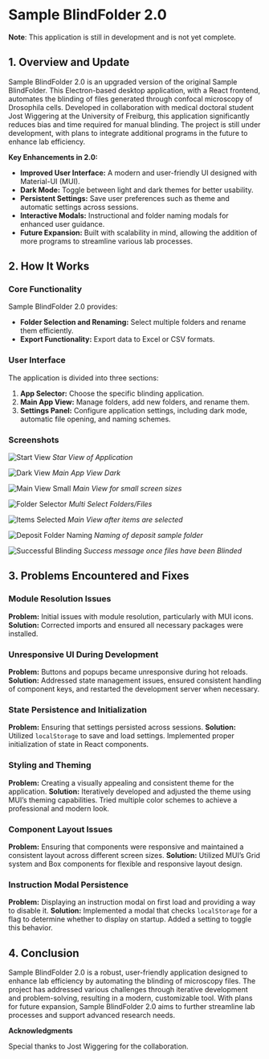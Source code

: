 # Sample BlindFolder 2.0

**Note**: This application is still in development and is not yet complete.

## 1. Overview and Update

Sample BlindFolder 2.0 is an upgraded version of the original Sample BlindFolder. This Electron-based desktop application, with a React frontend, automates the blinding of files generated through confocal microscopy of Drosophila cells. Developed in collaboration with medical doctoral student Jost Wiggering at the University of Freiburg, this application significantly reduces bias and time required for manual blinding. The project is still under development, with plans to integrate additional programs in the future to enhance lab efficiency.

**Key Enhancements in 2.0:**
- **Improved User Interface:** A modern and user-friendly UI designed with Material-UI (MUI).
- **Dark Mode:** Toggle between light and dark themes for better usability.
- **Persistent Settings:** Save user preferences such as theme and automatic settings across sessions.
- **Interactive Modals:** Instructional and folder naming modals for enhanced user guidance.
- **Future Expansion:** Built with scalability in mind, allowing the addition of more programs to streamline various lab processes.

## 2. How It Works

### Core Functionality

Sample BlindFolder 2.0 provides:
- **Folder Selection and Renaming:** Select multiple folders and rename them efficiently.
- **Export Functionality:** Export data to Excel or CSV formats.

### User Interface

The application is divided into three sections:
1. **App Selector:** Choose the specific blinding application.
2. **Main App View:** Manage folders, add new folders, and rename them.
3. **Settings Panel:** Configure application settings, including dark mode, automatic file opening, and naming schemes.

### Screenshots

![Start View](images/Start_View.png)
*Star View of Application*

![Dark View](images/Main_View_DarkMode.png)
*Main App View Dark*

![Main View Small](images/Small_Screen_Size.png)
*Main View for small screen sizes*

![Folder Selector](images/Folder_Item_Selector.png)
*Multi Select Folders/Files*

![Items Selected](images/Items_Selected.png)
*Main View after items are selected*

![Deposit Folder Naming](images/Deposit_Folder_Naming.png)
*Naming of deposit sample folder*

![Successful Blinding](images/Sucessful_Blinding.png)
*Success message once files have been Blinded*

## 3. Problems Encountered and Fixes

### Module Resolution Issues
**Problem:** Initial issues with module resolution, particularly with MUI icons.
**Solution:** Corrected imports and ensured all necessary packages were installed.

### Unresponsive UI During Development
**Problem:** Buttons and popups became unresponsive during hot reloads.
**Solution:** Addressed state management issues, ensured consistent handling of component keys, and restarted the development server when necessary.

### State Persistence and Initialization
**Problem:** Ensuring that settings persisted across sessions.
**Solution:** Utilized `localStorage` to save and load settings. Implemented proper initialization of state in React components.

### Styling and Theming
**Problem:** Creating a visually appealing and consistent theme for the application.
**Solution:** Iteratively developed and adjusted the theme using MUI’s theming capabilities. Tried multiple color schemes to achieve a professional and modern look.

### Component Layout Issues
**Problem:** Ensuring that components were responsive and maintained a consistent layout across different screen sizes.
**Solution:** Utilized MUI’s Grid system and Box components for flexible and responsive layout design.

### Instruction Modal Persistence
**Problem:** Displaying an instruction modal on first load and providing a way to disable it.
**Solution:** Implemented a modal that checks `localStorage` for a flag to determine whether to display on startup. Added a setting to toggle this behavior.

## 4. Conclusion

Sample BlindFolder 2.0 is a robust, user-friendly application designed to enhance lab efficiency by automating the blinding of microscopy files. The project has addressed various challenges through iterative development and problem-solving, resulting in a modern, customizable tool. With plans for future expansion, Sample BlindFolder 2.0 aims to further streamline lab processes and support advanced research needs.

**Acknowledgments**

Special thanks to Jost Wiggering for the collaboration.
